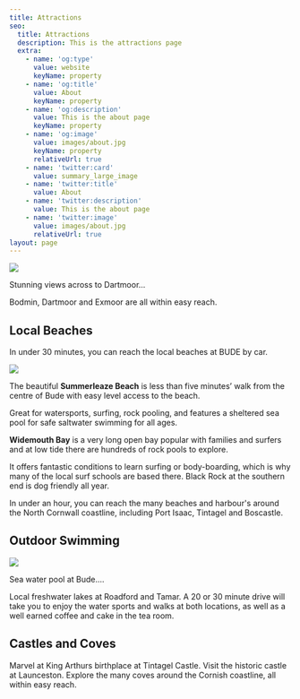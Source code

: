 ```yaml
---
title: Attractions
seo:
  title: Attractions
  description: This is the attractions page
  extra:
    - name: 'og:type'
      value: website
      keyName: property
    - name: 'og:title'
      value: About
      keyName: property
    - name: 'og:description'
      value: This is the about page
      keyName: property
    - name: 'og:image'
      value: images/about.jpg
      keyName: property
      relativeUrl: true
    - name: 'twitter:card'
      value: summary_large_image
    - name: 'twitter:title'
      value: About
    - name: 'twitter:description'
      value: This is the about page
    - name: 'twitter:image'
      value: images/about.jpg
      relativeUrl: true
layout: page
---
```

![](/images/View%20over%20moors.jpg)

Stunning views across to Dartmoor...

Bodmin, Dartmoor and Exmoor are all within easy reach.

## **Local Beaches**

In under 30 minutes, you can reach the local beaches at BUDE by car.

![](/images/local%20beach1.jpg)

The beautiful **Summerleaze Beach** is less than five minutes’ walk from the centre of Bude with easy level access to the beach.

Great for watersports, surfing, rock pooling, and features a sheltered sea pool for safe saltwater swimming for all ages.

**Widemouth Bay** is a very long open bay popular with families and surfers and at low tide there are hundreds of rock pools to explore.

It offers fantastic conditions to learn surfing or body-boarding, which is why many of the local surf schools are based there.
Black Rock at the southern end is dog friendly all year.

In under an hour, you can reach the many beaches and harbour's around the North Cornwall coastline, including Port Isaac, Tintagel and Boscastle.

## **Outdoor Swimming**

![](/images/local%20beach%202.jpg)

Sea water pool at Bude....

Local freshwater lakes at Roadford and Tamar. A 20 or 30 minute drive will take you to enjoy the water sports and walks at both locations, as well as a well earned coffee and cake in the tea room.

## **Castles and Coves**

Marvel at King Arthurs birthplace at Tintagel Castle.
Visit the historic castle at Launceston.
Explore the many coves around the Cornish coastline, all within easy reach.
